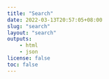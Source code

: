 ```yaml
---
title: "Search"
date: 2022-03-13T20:57:05+08:00
slug: "search"
layout: "search"
outputs:
    - html
    - json
license: false
toc: false
---
```



